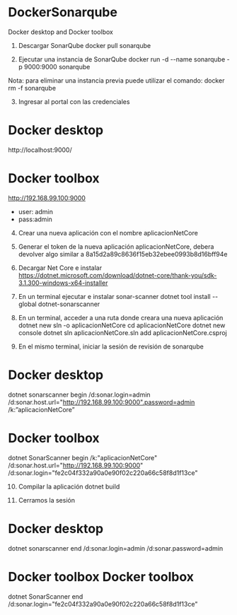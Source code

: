 # DockerSonarqube
Docker desktop and Docker toolbox
1. Descargar SonarQube
docker pull sonarqube

2. Ejecutar una instancia de SonarQube 
docker run -d --name sonarqube -p 9000:9000 sonarqube

Nota: para eliminar una instancia previa puede utilizar el comando: docker rm -f sonarqube

3. Ingresar al portal con las credenciales
# Docker desktop  
http://localhost:9000/
# Docker toolbox 
http://192.168.99.100:9000 
* user: admin
* pass:admin

4. Crear una nueva aplicación con el nombre aplicacionNetCore

5. Generar el token de la nueva aplicación aplicacionNetCore, debera devolver algo similar a 8a15d2a89c8636f15eb32ebee0993b8d16bff94e

6. Decargar Net Core e instalar
https://dotnet.microsoft.com/download/dotnet-core/thank-you/sdk-3.1.300-windows-x64-installer

7. En un terminal ejecutar e instalar sonar-scanner
dotnet tool install --global dotnet-sonarscanner

8. En un terminal, acceder a una ruta donde creara una nueva aplicación
dotnet new sln -o aplicacionNetCore 
cd aplicacionNetCore 
dotnet new console
dotnet sln aplicacionNetCore.sln add aplicacionNetCore.csproj 

9. En el mismo terminal, iniciar la sesión de revisión de sonarqube
# Docker desktop 
dotnet sonarscanner begin /d:sonar.login=admin /d:sonar.host.url="http://192.168.99.100:9000".password=admin /k:”aplicacionNetCore”
# Docker toolbox  
dotnet SonarScanner begin /k:"aplicacionNetCore" /d:sonar.host.url="http://192.168.99.100:9000" /d:sonar.login="fe2c04f332a90a0e90f02c220a66c58f8d1f13ce"

10. Compilar la aplicación
dotnet build

11. Cerramos la sesión
# Docker desktop 
dotnet sonarscanner end /d:sonar.login=admin /d:sonar.password=admin 
# Docker toolbox Docker toolbox  
dotnet SonarScanner end /d:sonar.login="fe2c04f332a90a0e90f02c220a66c58f8d1f13ce"
